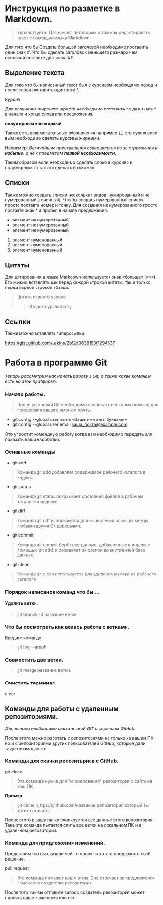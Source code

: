 # Инструкция по разметке в Markdown.

>Здравствуйте. Для начала поговорим о том как редоктировать такст с помощью языка Markdown.

Для того что бы Создать большой заголовой необходимо поставить один знак #. 
Что бы сделать заголовок меньшего размера чем основной поставте два знака ##.

## Выделение текста

Для токо что бы написанный текст был с курсивом необходимо перед и после слова поставить один знак *.

 *Курсив*

 Для получения жироного шрифта необходмио поставить по два знака * в начале и конце слова или предложения.

**полужирным или жирный**

Также есть вспомогательные обозначения например (_) это нужно елси вым необходимо сделать курсивы жирными.

Например: *Величайшие преступления совершаются из за стремления к __избытку__, а не к предметам __первой необходимости__*.

Таким образом если необходимо сделать слоко и курсиво и полужирным то так это сделать возможно.

## Списки

Также можно создать списки нескольких видов: нумированный и не нумерованный (точечный). 
Что бы создать нумерованный список просто поставте номер и точку. 
Для создания не нумерованного просто поставте знак * и пробел в начале предложения.

* элемент не нумерованный
* элемент не нумерованный
* элемент не нумерованный

1. элемент нуменованный
2. элемент нуменованный
3. элемент нуменованный

## Цитаты

Для цитирования в языке Markdown используется знак «больше» («>»). 
Его можно вставлять как перед каждой строкой цитаты, так и только перед первой строкой абзаца.

>Цитата первого уровня
>>Второго уровня и т.д.

## Ссылки

Также можно вставлять гиперссылки.

https://gist.github.com/Jekins/2bf2d0638163f1294637

# Работа в программе Git

*Тепарь рассмотрим как начать работу в Git, а также какие команды есть на этой пратформе.*

### Начало работы.

>После установки Git необходимо прописать несколько команд для присвоения вашего имени и почты.

* git config --global user.name «Ваше имя англ буквами»
* git config --global user.email ваша_почта@example.com

Это упростит комендную работу когда вам необходимо передать или показать ваши нароботки.

### Оснавные команды

* git add
 >Команда git add добавляет содержимое рабочего каталога в индекс.
 * git status
 >Команда git status показывает состояния файлов в рабочем каталоге и индексе.
 * git diff
 >Команда git diff используется для вычисления разницы между любыми двумя Git деревьями.
 * git commit
 >Команда git commit берёт все данные, добавленные в индекс с помощью git add, и сохраняет их слепок во внутренней базе данных.
 * git clean
 >Команда git clean используется для удаления мусора из рабочего каталога.

### Порядок написаноя команд что бы ...
#### Удалить ветки.
>git branch -d название ветки 
### Что бы посмотреть как велась работа с ветками.
Введите команду 
>git log --graph
### Совместить две ветки.
> git merge незвание ветки.
### Очистить терминал.
clear
## Команды для работы с удаленным репозиториями.
*Для начала необходимо связать свой GIT с сервисом GitHub.*

После этого можно работать с репозиториями не только на вашем ПК но и с репозиториями других пользователей GitHub, которые дали такую возмодность.

### Команды для скачки репозитьриев с GitHub.

git clone 
> Эта команда нужна для "клонирования" репозитория с сайта на ваш ПК

**Пример**
>git clone h_ttps://github.com/название репозитория который вы хотите скачать.

После этого в вашу папку скопируется все данные этого репозитория. 
Таке эта команда пытается слить все ветки на локальном ПК и в удаленном репозитории.

### Команда для придложения изменений.

Представим что вы сказали чей-то проэкт и хотате предложить своё решение.

pull request
>Эта команда поможет вам с этим. Она отвечает за предложения изменения создателю репозитория.

После того как вы отпрвите запрос создатель репозитория может принять ваше изменения или нет.